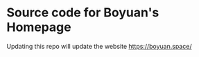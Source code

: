 # Source code for Boyuan's Homepage
Updating this repo will update the website https://boyuan.space/
